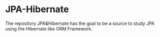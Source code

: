 # JPA-Hibernate
The repository JPA&amp;Hibernate has the goal to be a source to study JPA using the Hibernate like ORM Framework. 
